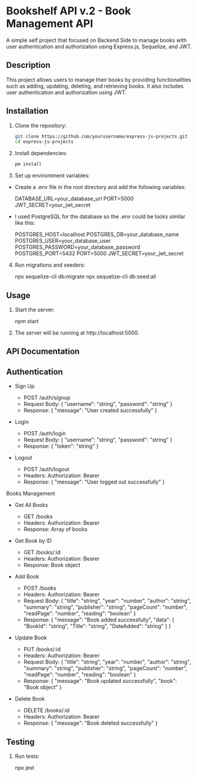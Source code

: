 # Bookshelf API v.2 - Book Management API

A simple self project that focused on Backend Side to manage books with user authentication and authorization using Express.js, Sequelize, and JWT.

## Description

This project allows users to manage their books by providing functionalities such as adding, updating, deleting, and retrieving books. It also includes user authentication and authorization using JWT.

## Installation

1. Clone the repository:
    ```sh
    git clone https://github.com/yourusername/express-js-projects.git
    cd express-js-projects

2. Install dependencies:
    ```sh
    pm install

3. Set up environtment variables:
  - Create a .env file in the root directory and add the following variables:

    DATABASE_URL=your_database_url 
    PORT=5000
    JWT_SECRET=your_jwt_secret


  - I used PostgreSQL for the database so the .env could be looks similar like this:
  
    POSTGRES_HOST=localhost
    POSTGRES_DB=your_database_name
    POSTGRES_USER=your_database_user
    POSTGRES_PASSWORD=your_database_password
    POSTGRES_PORT=5432 
    PORT=5000
    JWT_SECRET=your_jwt_secret

4. Run migrations and seeders:
    
    npx sequelize-cli db:migrate
    npx sequelize-cli db:seed:all

## Usage
 
1. Start the server:
    
    npm start

2. The server will be running at http://localhost:5000.

## API Documentation

## Authentication

- Sign Up
  - POST /auth/signup
  - Request Body: { "username": "string", "password": "string" }
  - Response: { "message": "User created successfully" }

- Login
  - POST /auth/login
  - Request Body: { "username": "string", "password": "string" }
  - Response: { "token": "string" }

- Logout
  - POST /auth/logout
  - Headers: Authorization: Bearer <token>
  - Response: { "message": "User logged out successfully" }

Books Management

- Get All Books
  - GET /books
  - Headers: Authorization: Bearer <token>
  - Response: Array of books
    
- Get Book by ID
  - GET /books/:id
  - Headers: Authorization: Bearer <token>
  - Response: Book object
    
- Add Book
  - POST /books
  - Headers: Authorization: Bearer <token>
  - Request Body: { "title": "string", "year": "number", "author": "string", "summary": "string", "publisher": "string", "pageCount": "number", "readPage": "number", "reading": "boolean" }
  - Response: { "message": "Book added successfully", "data": { "BookId": "string", "Title": "string", "DateAdded": "string" } }
    
- Update Book
  - PUT /books/:id
  - Headers: Authorization: Bearer <token>
  - Request Body: { "title": "string", "year": "number", "author": "string", "summary": "string", "publisher": "string", "pageCount": "number", "readPage": "number", "reading": "boolean" }
  - Response: { "message": "Book updated successfully", "book": "Book object" }

- Delete Book
  - DELETE /books/:id
  - Headers: Authorization: Bearer <token>
  - Response: { "message": "Book deleted successfully" }

## Testing

1. Run tests:
    
    npx jest
